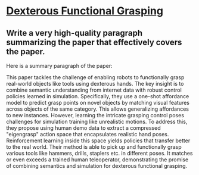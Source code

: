 # [Dexterous Functional Grasping](https://arxiv.org/abs/2312.02975)

## Write a very high-quality paragraph summarizing the paper that effectively covers the paper.

 Here is a summary paragraph of the paper:

This paper tackles the challenge of enabling robots to functionally grasp real-world objects like tools using dexterous hands. The key insight is to combine semantic understanding from internet data with robust control policies learned in simulation. Specifically, they use a one-shot affordance model to predict grasp points on novel objects by matching visual features across objects of the same category. This allows generalizing affordances to new instances. However, learning the intricate grasping control poses challenges for simulation training like unrealistic motions. To address this, they propose using human demo data to extract a compressed "eigengrasp" action space that encapsulates realistic hand poses. Reinforcement learning inside this space yields policies that transfer better to the real world. Their method is able to pick up and functionally grasp various tools like hammers, drills, staplers etc. in different poses. It matches or even exceeds a trained human teleoperator, demonstrating the promise of combining semantics and simulation for dexterous functional grasping.
